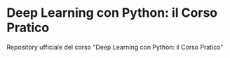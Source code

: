 # Deep Learning con Python: il Corso Pratico
Repository ufficiale del corso "Deep Learning con Python: il Corso Pratico"
